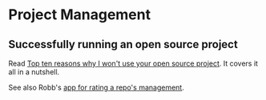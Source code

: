 # Project Management

## Successfully running an open source project

Read [Top ten reasons why I won't use your open source project](https://changelog.com/top-ten-reasons-why-i-wont-use-your-open-source-project/). It covers it all in a nutshell.

See also Robb's [app for rating a repo's management](http://repocheck.com).